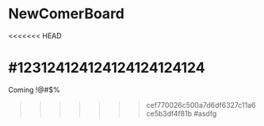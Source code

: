 # NewComerBoard
<<<<<<< HEAD

#123124124124124124124124
=======
Coming !@#$%
>>>>>>> cef770026c500a7d6df6327c11a6ce5b3df4f81b
#asdfg